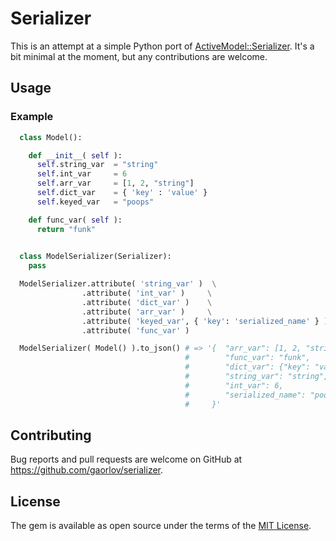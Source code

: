 # Serializer

This is an attempt at a simple Python port of [ActiveModel::Serializer](https://github.com/rails-api/active_model_serializers). It's a bit minimal at the moment, but any contributions are welcome.

## Usage


### Example

```python
  class Model():

    def __init__( self ):
      self.string_var  = "string"
      self.int_var     = 6
      self.arr_var     = [1, 2, "string"]
      self.dict_var    = { 'key' : 'value' }
      self.keyed_var   = "poops"

    def func_var( self ):
      return "funk"
  

  class ModelSerializer(Serializer):
    pass

  ModelSerializer.attribute( 'string_var' )  \
                .attribute( 'int_var' )     \
                .attribute( 'dict_var' )    \
                .attribute( 'arr_var' )     \
                .attribute( 'keyed_var', { 'key': 'serialized_name' } ) \
                .attribute( 'func_var' )

  ModelSerializer( Model() ).to_json() # => '{  "arr_var": [1, 2, "string"], 
                                       #        "func_var": "funk", 
                                       #        "dict_var": {"key": "value"}, 
                                       #        "string_var": "string", 
                                       #        "int_var": 6, 
                                       #        "serialized_name": "poops"
                                       #     }'

```

## Contributing

Bug reports and pull requests are welcome on GitHub at https://github.com/gaorlov/serializer.


## License

The gem is available as open source under the terms of the [MIT License](http://opensource.org/licenses/MIT).

